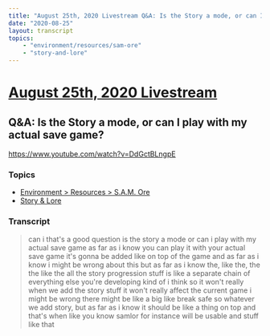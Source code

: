 ```yaml
---
title: "August 25th, 2020 Livestream Q&A: Is the Story a mode, or can I play with my actual save game?"
date: "2020-08-25"
layout: transcript
topics:
    - "environment/resources/sam-ore"
    - "story-and-lore"
---
```

# [August 25th, 2020 Livestream](../2020-08-25.md)
## Q&A: Is the Story a mode, or can I play with my actual save game?
https://www.youtube.com/watch?v=DdGctBLngpE

### Topics
* [Environment > Resources > S.A.M. Ore](../topics/environment/resources/sam-ore.md)
* [Story & Lore](../topics/story-and-lore.md)

### Transcript

> can i that's a good question is the story a mode or can i play with my actual save game as far as i know you can play it with your actual save game it's gonna be added like on top of the game and as far as i know i might be wrong about this but as far as i know the, like the, the the like the all the story progression stuff is like a separate chain of everything else you're developing kind of i think so it won't really when we add the story stuff it won't really affect the current game i might be wrong there might be like a big like break safe so whatever we add story, but as far as i know it should be like a thing on top and that's when like you know samlor for instance will be usable and stuff like that
